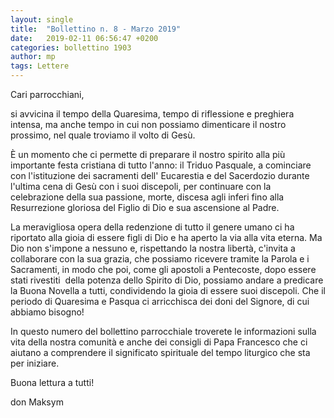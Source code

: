 ```yaml
---
layout: single
title:  "Bollettino n. 8 - Marzo 2019"
date:   2019-02-11 06:56:47 +0200
categories: bollettino 1903
author: mp
tags: Lettere
---
```


Cari parrocchiani,

si avvicina il tempo della Quaresima, tempo di riflessione e preghiera intensa, ma anche tempo in cui non possiamo dimenticare il nostro prossimo, nel quale troviamo il volto di Gesù. 

È un momento che ci permette di preparare il nostro spirito alla più importante festa cristiana di tutto l'anno: il Triduo Pasquale, a cominciare con l'istituzione dei sacramenti dell' Eucarestia e del Sacerdozio durante l'ultima cena di Gesù con i suoi discepoli, per continuare con la celebrazione della sua passione, morte, discesa agli inferi fino alla Resurrezione gloriosa del Figlio di Dio e sua ascensione al Padre. 

La meravigliosa opera della redenzione di tutto il genere umano ci ha riportato alla gioia di essere figli di Dio e ha aperto la via alla vita eterna. Ma Dio non s'impone a nessuno e, rispettando la nostra libertà, c'invita a collaborare con la sua grazia, che possiamo ricevere tramite la Parola e i Sacramenti, in modo che poi, come gli apostoli a Pentecoste, dopo essere stati rivestiti  della potenza dello Spirito di Dio, possiamo andare a predicare la Buona Novella a tutti, condividendo la gioia di essere suoi discepoli. Che il periodo di Quaresima e Pasqua ci arricchisca dei doni del Signore, di cui abbiamo bisogno!

In questo numero del bollettino parrocchiale troverete le informazioni sulla vita della nostra comunità e anche dei consigli di Papa Francesco che ci aiutano a comprendere il significato spirituale del tempo liturgico che sta per iniziare.

Buona lettura a tutti!
                                                                              
don Maksym 	

